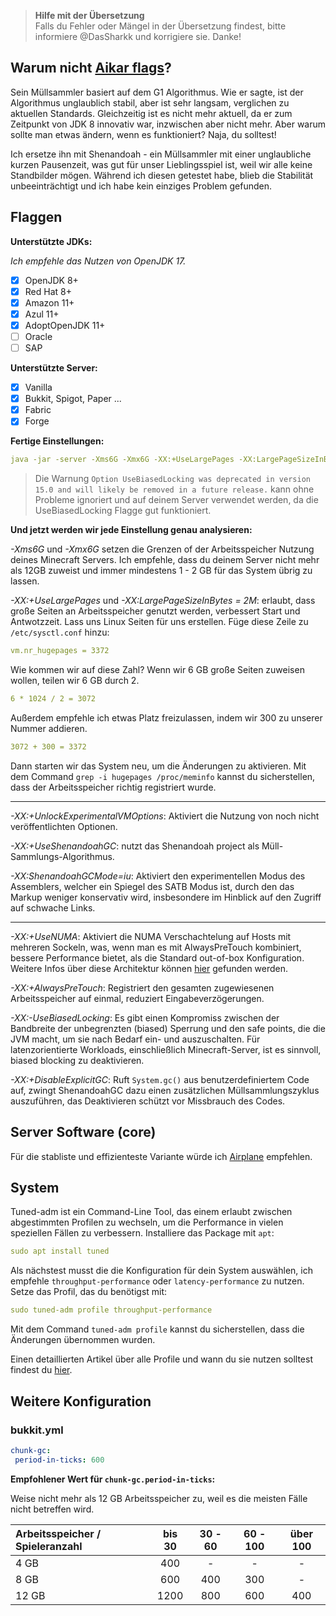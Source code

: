 > **Hilfe mit der Übersetzung**  
> Falls du Fehler oder Mängel in der Übersetzung findest, bitte informiere @DasSharkk und korrigiere sie. Danke!

## Warum nicht [Aikar flags](https://aikar.co/2018/07/02/tuning-the-jvm-g1gc-garbage-collector-flags-for-minecraft/)?

Sein Müllsammler basiert auf dem G1 Algorithmus. Wie er sagte, ist der Algorithmus unglaublich stabil, aber ist sehr langsam, verglichen zu aktuellen Standards. Gleichzeitig ist es nicht mehr aktuell, da er zum Zeitpunkt von JDK 8 innovativ war, inzwischen aber nicht mehr. Aber warum sollte man etwas ändern, wenn es funktioniert? Naja, du solltest!

Ich ersetze ihn mit Shenandoah - ein Müllsammler mit einer unglaubliche kurzen Pausenzeit, was gut für unser Lieblingsspiel ist, weil wir alle keine Standbilder mögen. Während ich diesen getestet habe, blieb die Stabilität unbeeinträchtigt und ich habe kein einziges Problem gefunden.

## Flaggen

**Unterstützte JDKs:**

*Ich empfehle das Nutzen von OpenJDK 17.*

- [x] OpenJDK 8+
- [x] Red Hat 8+
- [x] Amazon 11+
- [x] Azul 11+
- [x] AdoptOpenJDK 11+
- [ ] Oracle
- [ ] SAP

**Unterstützte Server:**

- [x] Vanilla
- [x] Bukkit, Spigot, Paper ...
- [x] Fabric
- [x] Forge

**Fertige Einstellungen:**

```yml
java -jar -server -Xms6G -Xmx6G -XX:+UseLargePages -XX:LargePageSizeInBytes=2M -XX:+UnlockExperimentalVMOptions -XX:+UseShenandoahGC -XX:ShenandoahGCMode=iu -XX:+UseNUMA -XX:+AlwaysPreTouch -XX:-UseBiasedLocking -XX:+DisableExplicitGC -Dfile.encoding=UTF-8 launcher-airplane.jar --nogui
```

> Die Warnung `Option UseBiasedLocking was deprecated in version 15.0 and will likely be removed in a future release.` kann ohne Probleme ignoriert und auf deinem Server verwendet werden, da die UseBiasedLocking Flagge gut funktioniert.

**Und jetzt werden wir jede Einstellung genau analysieren:**

 *-Xms6G* und *-Xmx6G* setzen die Grenzen of der Arbeitsspeicher Nutzung deines Minecraft Servers. Ich empfehle, dass du deinem Server nicht mehr als 12GB zuweist und immer mindestens 1 - 2 GB für das System übrig zu lassen.

 *-XX:+UseLargePages* und *-XX:LargePageSizeInBytes = 2M*: erlaubt, dass große Seiten an Arbeitsspeicher genutzt werden, verbessert Start und Antwotzzeit.  Lass uns Linux Seiten für uns erstellen.  Füge diese Zeile zu `/etc/sysctl.conf` hinzu:

```yml
vm.nr_hugepages = 3372
```

Wie kommen wir auf diese Zahl? Wenn wir 6 GB große Seiten zuweisen wollen, teilen wir 6 GB durch 2.

```yml
6 * 1024 / 2 = 3072
```

Außerdem empfehle ich etwas Platz freizulassen, indem wir 300 zu unserer Nummer addieren.

```yml
3072 + 300 = 3372
```

Dann starten wir das System neu, um die Änderungen zu aktivieren. Mit dem Command `grep -i hugepages /proc/meminfo` kannst du sicherstellen, dass der Arbeitsspeicher richtig registriert wurde.

---
*-XX:+UnlockExperimentalVMOptions*: Aktiviert die Nutzung von noch nicht veröffentlichten Optionen.

*-XX:+UseShenandoahGC*: nutzt das Shenandoah project als Müll-Sammlungs-Algorithmus.

*-XX:ShenandoahGCMode=iu*: Aktiviert den experimentellen Modus des Assemblers, welcher ein Spiegel des SATB Modus ist, durch den das Markup weniger konservativ wird, insbesondere im Hinblick auf den Zugriff auf schwache Links.

---
*-XX:+UseNUMA*: Aktiviert die NUMA Verschachtelung auf Hosts mit mehreren Sockeln, was, wenn man es mit AlwaysPreTouch kombiniert, bessere Performance bietet, als die Standard out-of-box Konfiguration.  Weitere Infos über diese Architektur können [hier](https://en.wikipedia.org/wiki/Non-uniform_memory_access) gefunden werden.

*-XX:+AlwaysPreTouch*: Registriert den gesamten zugewiesenen Arbeitsspeicher auf einmal, reduziert Eingabeverzögerungen.

*-XX:-UseBiasedLocking*: Es gibt einen Kompromiss zwischen der Bandbreite der unbegrenzten (biased) Sperrung und den safe points, die die JVM macht, um sie nach Bedarf ein- und auszuschalten. Für latenzorientierte Workloads, einschließlich Minecraft-Server, ist es sinnvoll, biased blocking zu deaktivieren.

*-XX:+DisableExplicitGC*: Ruft `System.gc()` aus benutzerdefiniertem Code auf, zwingt ShenandoahGC dazu einen zusätzlichen Müllsammlungszyklus auszuführen, das Deaktivieren schützt vor Missbrauch des Codes.

## Server Software (core)

Für die stabliste und effizienteste Variante würde ich [Airplane](https://github.com/TECHNOVE/Airplane) empfehlen.

## System

Tuned-adm ist ein Command-Line Tool, das einem erlaubt zwischen abgestimmten Profilen zu wechseln, um die Performance in vielen speziellen Fällen zu verbessern.  Installiere das Package mit `apt`:

```yml
sudo apt install tuned
```

Als nächstest musst die die Konfiguration für dein System auswählen, ich empfehle `throughput-performance` oder `latency-performance` zu nutzen. Setze das Profil, das du benötigst mit:

```yml
sudo tuned-adm profile throughput-performance
```

Mit dem Command `tuned-adm profile` kannst du sicherstellen, dass die Änderungen übernommen wurden.

Einen detaillierten Artikel über alle Profile und wann du sie nutzen solltest findest du [hier](https://access.redhat.com/documentation/en-us/red_hat_enterprise_linux/7/html/performance_tuning_guide/sect-red_hat_enterprise_linux-performance_tuning_guide-tool_reference-tuned_adm).

## Weitere Konfiguration

### bukkit.yml

```yml
chunk-gc:
 period-in-ticks: 600
```

**Empfohlener Wert für `chunk-gc.period-in-ticks`:**

Weise nicht mehr als 12 GB Arbeitsspeicher zu, weil es die meisten Fälle nicht betreffen wird.

| Arbeitsspeicher / Spieleranzahl | bis 30 | 30 - 60 | 60 - 100 | über 100 |
| :--- | :---: | :---: | :---: | :---: |
| 4 GB | 400 | - | - | - |
| 8 GB | 600 | 400 | 300 | - |
| 12 GB | 1200 | 800 | 600 | 400 |
